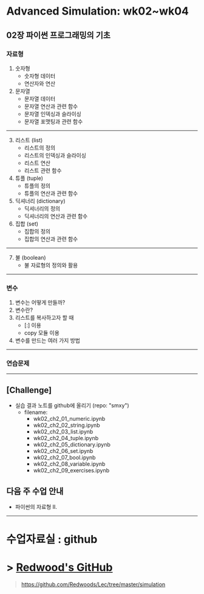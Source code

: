 # Advanced Simulation: wk02~wk04

## 02장 파이썬 프로그래밍의 기초

### 자료형

1. 숫자형
   - 숫자형 데이터
   - 연산자와 연산
2. 문자열
   - 문자열 데이터
   - 문자열 연산과 관련 함수
   - 문자열 인덱싱과 슬라이싱
   - 문자열 포맷팅과 관련 함수
---
3. 리스트 (list)
   - 리스트의 정의
   - 리스트의 인덱싱과 슬라이싱
   - 리스트 연산
   - 리스트 관련 함수
4. 튜플 (tuple)
   - 튜플의 정의
   - 튜플의 연산과 관련 함수
5. 딕셔너리 (dictionary)
   - 딕셔너리의 정의
   - 딕셔너리의 연산과 관련 함수
6. 집합 (set)
   - 집합의 정의
   - 집합의 연산과 관련 함수
---
7. 불 (boolean)
    - 불 자료형의 정의와 활용
---

### 변수

1. 변수는 어떻게 만들까?
2. 변수란?
3. 리스트를 복사하고자 할 때
   - [:] 이용
   - copy 모듈 이용
4. 변수를 만드는 여러 가지 방법
---

### 연습문제
---

## [Challenge]
- 실습 결과 노트를 github에 올리기 (repo: "smxy")
  - filename: 
    - wk02_ch2_01_numeric.ipynb
    - wk02_ch2_02_string.ipynb
    - wk02_ch2_03_list.ipynb
    - wk02_ch2_04_tuple.ipynb
    - wk02_ch2_05_dictionary.ipynb
    - wk02_ch2_06_set.ipynb
    - wk02_ch2_07_bool.ipynb
    - wk02_ch2_08_variable.ipynb
    - wk02_ch2_09_exercises.ipynb
  
## 다음 주 수업 안내
- 파이썬의 자료형 II.
 
---

# 수업자료실 : github

# > [Redwood's GitHub](https://github.com/Redwoods/Lec/tree/master/simulation)

> https://github.com/Redwoods/Lec/tree/master/simulation

